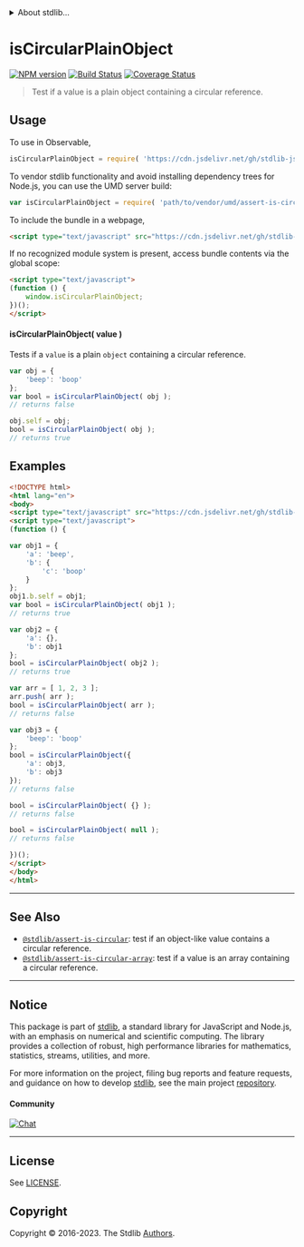 <!--

@license Apache-2.0

Copyright (c) 2018 The Stdlib Authors.

Licensed under the Apache License, Version 2.0 (the "License");
you may not use this file except in compliance with the License.
You may obtain a copy of the License at

   http://www.apache.org/licenses/LICENSE-2.0

Unless required by applicable law or agreed to in writing, software
distributed under the License is distributed on an "AS IS" BASIS,
WITHOUT WARRANTIES OR CONDITIONS OF ANY KIND, either express or implied.
See the License for the specific language governing permissions and
limitations under the License.

-->


<details>
  <summary>
    About stdlib...
  </summary>
  <p>We believe in a future in which the web is a preferred environment for numerical computation. To help realize this future, we've built stdlib. stdlib is a standard library, with an emphasis on numerical and scientific computation, written in JavaScript (and C) for execution in browsers and in Node.js.</p>
  <p>The library is fully decomposable, being architected in such a way that you can swap out and mix and match APIs and functionality to cater to your exact preferences and use cases.</p>
  <p>When you use stdlib, you can be absolutely certain that you are using the most thorough, rigorous, well-written, studied, documented, tested, measured, and high-quality code out there.</p>
  <p>To join us in bringing numerical computing to the web, get started by checking us out on <a href="https://github.com/stdlib-js/stdlib">GitHub</a>, and please consider <a href="https://opencollective.com/stdlib">financially supporting stdlib</a>. We greatly appreciate your continued support!</p>
</details>

# isCircularPlainObject

[![NPM version][npm-image]][npm-url] [![Build Status][test-image]][test-url] [![Coverage Status][coverage-image]][coverage-url] <!-- [![dependencies][dependencies-image]][dependencies-url] -->

> Test if a value is a plain object containing a circular reference.



<section class="usage">

## Usage

To use in Observable,

```javascript
isCircularPlainObject = require( 'https://cdn.jsdelivr.net/gh/stdlib-js/assert-is-circular@umd/browser.js' )
```

To vendor stdlib functionality and avoid installing dependency trees for Node.js, you can use the UMD server build:

```javascript
var isCircularPlainObject = require( 'path/to/vendor/umd/assert-is-circular/index.js' )
```

To include the bundle in a webpage,

```html
<script type="text/javascript" src="https://cdn.jsdelivr.net/gh/stdlib-js/assert-is-circular@umd/browser.js"></script>
```

If no recognized module system is present, access bundle contents via the global scope:

```html
<script type="text/javascript">
(function () {
    window.isCircularPlainObject;
})();
</script>
```

#### isCircularPlainObject( value )

Tests if a `value` is a plain `object` containing a circular reference.

```javascript
var obj = {
    'beep': 'boop'
};
var bool = isCircularPlainObject( obj );
// returns false

obj.self = obj;
bool = isCircularPlainObject( obj );
// returns true
```

</section>

<!-- /.usage -->

<section class="examples">

## Examples

<!-- eslint no-undef: "error" -->

```html
<!DOCTYPE html>
<html lang="en">
<body>
<script type="text/javascript" src="https://cdn.jsdelivr.net/gh/stdlib-js/assert-is-circular@umd/browser.js"></script>
<script type="text/javascript">
(function () {

var obj1 = {
    'a': 'beep',
    'b': {
        'c': 'boop'
    }
};
obj1.b.self = obj1;
var bool = isCircularPlainObject( obj1 );
// returns true

var obj2 = {
    'a': {},
    'b': obj1
};
bool = isCircularPlainObject( obj2 );
// returns true

var arr = [ 1, 2, 3 ];
arr.push( arr );
bool = isCircularPlainObject( arr );
// returns false

var obj3 = {
    'beep': 'boop'
};
bool = isCircularPlainObject({
    'a': obj3,
    'b': obj3
});
// returns false

bool = isCircularPlainObject( {} );
// returns false

bool = isCircularPlainObject( null );
// returns false

})();
</script>
</body>
</html>
```

</section>

<!-- /.examples -->

<!-- Section for related `stdlib` packages. Do not manually edit this section, as it is automatically populated. -->

<section class="related">

* * *

## See Also

-   <span class="package-name">[`@stdlib/assert-is-circular`][@stdlib/assert/is-circular]</span><span class="delimiter">: </span><span class="description">test if an object-like value contains a circular reference.</span>
-   <span class="package-name">[`@stdlib/assert-is-circular-array`][@stdlib/assert/is-circular-array]</span><span class="delimiter">: </span><span class="description">test if a value is an array containing a circular reference.</span>

</section>

<!-- /.related -->

<!-- Section for all links. Make sure to keep an empty line after the `section` element and another before the `/section` close. -->


<section class="main-repo" >

* * *

## Notice

This package is part of [stdlib][stdlib], a standard library for JavaScript and Node.js, with an emphasis on numerical and scientific computing. The library provides a collection of robust, high performance libraries for mathematics, statistics, streams, utilities, and more.

For more information on the project, filing bug reports and feature requests, and guidance on how to develop [stdlib][stdlib], see the main project [repository][stdlib].

#### Community

[![Chat][chat-image]][chat-url]

---

## License

See [LICENSE][stdlib-license].


## Copyright

Copyright &copy; 2016-2023. The Stdlib [Authors][stdlib-authors].

</section>

<!-- /.stdlib -->

<!-- Section for all links. Make sure to keep an empty line after the `section` element and another before the `/section` close. -->

<section class="links">

[npm-image]: http://img.shields.io/npm/v/@stdlib/assert-is-circular-plain-object.svg
[npm-url]: https://npmjs.org/package/@stdlib/assert-is-circular-plain-object

[test-image]: https://github.com/stdlib-js/assert-is-circular-plain-object/actions/workflows/test.yml/badge.svg?branch=v0.1.0
[test-url]: https://github.com/stdlib-js/assert-is-circular-plain-object/actions/workflows/test.yml?query=branch:v0.1.0

[coverage-image]: https://img.shields.io/codecov/c/github/stdlib-js/assert-is-circular-plain-object/main.svg
[coverage-url]: https://codecov.io/github/stdlib-js/assert-is-circular-plain-object?branch=main

<!--

[dependencies-image]: https://img.shields.io/david/stdlib-js/assert-is-circular-plain-object.svg
[dependencies-url]: https://david-dm.org/stdlib-js/assert-is-circular-plain-object/main

-->

[chat-image]: https://img.shields.io/gitter/room/stdlib-js/stdlib.svg
[chat-url]: https://app.gitter.im/#/room/#stdlib-js_stdlib:gitter.im

[stdlib]: https://github.com/stdlib-js/stdlib

[stdlib-authors]: https://github.com/stdlib-js/stdlib/graphs/contributors

[umd]: https://github.com/umdjs/umd
[es-module]: https://developer.mozilla.org/en-US/docs/Web/JavaScript/Guide/Modules

[deno-url]: https://github.com/stdlib-js/assert-is-circular-plain-object/tree/deno
[umd-url]: https://github.com/stdlib-js/assert-is-circular-plain-object/tree/umd
[esm-url]: https://github.com/stdlib-js/assert-is-circular-plain-object/tree/esm
[branches-url]: https://github.com/stdlib-js/assert-is-circular-plain-object/blob/main/branches.md

[stdlib-license]: https://raw.githubusercontent.com/stdlib-js/assert-is-circular-plain-object/main/LICENSE

<!-- <related-links> -->

[@stdlib/assert/is-circular]: https://github.com/stdlib-js/assert-is-circular/tree/umd

[@stdlib/assert/is-circular-array]: https://github.com/stdlib-js/assert-is-circular-array/tree/umd

<!-- </related-links> -->

</section>

<!-- /.links -->
